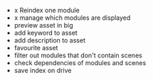 - x Reindex one module
- x manage which modules are displayed
- preview asset in big
- add keyword to asset
- add description to asset
- favourite asset
- filter out modules that don't contain scenes
- check dependencies of modules and scenes
- save index on drive